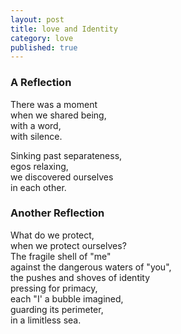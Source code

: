 ```yaml
---
layout: post
title: love and Identity
category: love
published: true
---
```


### A Reflection

There was a moment  
when we shared being,  
with a word,  
with silence.

Sinking past separateness,  
egos relaxing,  
we discovered ourselves  
in each other.

### Another Reflection

What do we protect,  
when we protect ourselves?  
The fragile shell of "me"  
against the dangerous waters of "you",  
the pushes and shoves of identity  
pressing for primacy,  
each "I' a bubble imagined,  
guarding its perimeter,  
in a limitless sea.